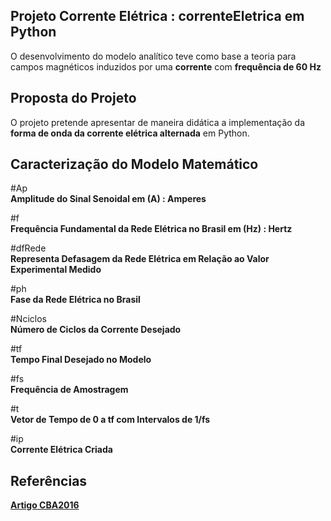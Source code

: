 ## Projeto Corrente Elétrica : correnteEletrica em Python
O desenvolvimento do modelo analítico teve como base a teoria para campos magnéticos induzidos por uma **corrente** com **frequência de 60 Hz**

## Proposta do Projeto
O projeto pretende apresentar de maneira didática a implementação da **forma de onda da corrente elétrica alternada** em Python.

## Caracterização do Modelo Matemático

#Ap       
**Amplitude do Sinal Senoidal em (A) : Amperes**

#f        
**Frequência Fundamental da Rede Elétrica no Brasil em (Hz) : Hertz**

#dfRede   
**Representa Defasagem da Rede Elétrica em Relação ao Valor Experimental Medido**

#ph       
**Fase da Rede Elétrica no Brasil**

#Nciclos  
**Número de Ciclos da Corrente Desejado**

#tf       
**Tempo Final Desejado no Modelo**

#fs       
**Frequência de Amostragem**

#t        
**Vetor de Tempo de 0 a tf com Intervalos de 1/fs**

#ip       
**Corrente Elétrica Criada**

## Referências
[**Artigo CBA2016**](https://github.com/fariaswp/correnteEletrica/blob/main/CBA2016-1059.pdf)
